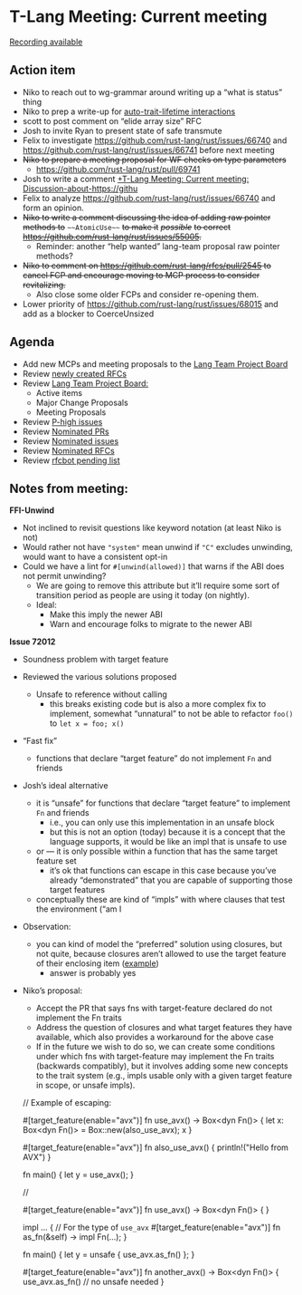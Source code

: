 # T-Lang Meeting: Current meeting

[Recording available](https://youtu.be/_ZSlR4X7IPY)

## Action item
- Niko to reach out to wg-grammar around writing up a “what is status” thing
- Niko to prep a write-up for [auto-trait-lifetime interactions](https://github.com/rust-lang/rust/issues/64552)
- scott to post comment on “elide array size” RFC
- Josh to invite Ryan to present state of safe transmute
- Felix to investigate https://github.com/rust-lang/rust/issues/66740 and https://github.com/rust-lang/rust/issues/66741 before next meeting
- ~~Niko to prepare a meeting proposal for WF checks on type parameters~~ 
    - https://github.com/rust-lang/rust/pull/69741
- Josh to write a comment [+T-Lang Meeting: Current meeting: Discussion-about-https://githu](https://paper.dropbox.com/doc/T-Lang-Meeting-Current-meeting-Discussion-about-httpsgithu-nRfrSxCbfeo9q7fEYogZQ#:h2=Discussion-about-https://githu) 
- Felix to analyze https://github.com/rust-lang/rust/issues/66740 and form an opinion.
- ~~Niko to write a comment discussing the idea of adding raw pointer methods to~~ `~~AtomicUse~~` ~~to make it~~ ~~*possible*~~ ~~to correct https://github.com/rust-lang/rust/issues/55005.~~
    - Reminder: another “help wanted” lang-team proposal raw pointer methods?
- ~~Niko to comment on https://github.com/rust-lang/rfcs/pull/2545 to cancel FCP and encourage moving to MCP process to consider revitalizing.~~ 
    - Also close some older FCPs and consider re-opening them.
- Lower priority of https://github.com/rust-lang/rust/issues/68015 and add as a blocker to CoerceUnsized
## Agenda
- Add new MCPs and meeting proposals to the [Lang Team Project Board](https://github.com/rust-lang/lang-team/projects/2)
- Review [newly created RFCs](https://github.com/rust-lang/rfcs/pulls?q=is%3Aopen+is%3Apr+label%3AT-lang)
- Review [Lang Team Project Board:](https://github.com/rust-lang/lang-team/projects/2)
    - Active items
    - Major Change Proposals
    - Meeting Proposals
- Review [P-high issues](https://github.com/rust-lang/rust/issues?q=is%3Aissue+is%3Aopen+label%3AP-high+label%3AT-lang)
- Review [Nominated PRs](https://github.com/rust-lang/rust/pulls?q=is%3Aopen+is%3Apr+label%3AI-nominated+label%3AT-lang)
- Review [Nominated issues](https://github.com/rust-lang/rust/issues?utf8=%E2%9C%93&q=is%3Aopen+is%3Aissue+label%3AI-nominated+label%3AT-lang+)
- Review [Nominated RFCs](https://github.com/rust-lang/rfcs/pulls?q=is%3Aopen+is%3Apr+label%3AI-nominated+label%3AT-lang)
- Review [rfcbot pending list](https://rfcbot.rs/)


## Notes from meeting:

**FFI-Unwind**


- Not inclined to revisit questions like keyword notation (at least Niko is not)
- Would rather not have `"system"` mean unwind if `"C"` excludes unwinding, would want to have a consistent opt-in
- Could we have a lint for `#[unwind(allowed)]` that warns if the ABI does not permit unwinding?
    - We are going to remove this attribute but it’ll require some sort of transition period as people are using it today (on nightly).
    - Ideal:
        - Make this imply the newer ABI
        - Warn and encourage folks to migrate to the newer ABI

**Issue 72012**


- Soundness problem with target feature
- Reviewed the various solutions proposed
    - Unsafe to reference without calling
        - this breaks existing code but is also a more complex fix to implement, somewhat “unnatural” to not be able to refactor `foo()` to `let x = foo; x()`
- “Fast fix”
    - functions that declare “target feature” do not implement `Fn` and friends
- Josh’s ideal alternative
    - it is “unsafe” for functions that declare “target feature” to implement `Fn` and friends
        - i.e., you can only use this implementation in an unsafe block
        - but this is not an option (today) because it is a concept that the language supports, it would be like an impl that is unsafe to use
    - or — it is only possible within a function that has the same target feature set
        - it’s ok that functions can escape in this case because you’ve already “demonstrated” that you are capable of supporting those target features
    - conceptually these are kind of “impls” with where clauses that test the environment (“am I 
- Observation:
    - you can kind of model the “preferred” solution using closures, but not quite, because closures aren’t allowed to use the target feature of their enclosing item ([example](https://play.rust-lang.org/?version=nightly&mode=debug&edition=2018&gist=eaf22b1eb397b52b5c312d1a9de347c7))
        - answer is probably yes
- Niko’s proposal:
    - Accept the PR that says fns with target-feature declared do not implement the Fn traits
    - Address the question of closures and what target features they have available, which also provides a workaround for the above case
    - If in the future we wish to do so, we can create some conditions under which fns with target-feature may implement the Fn traits (backwards compatibly), but it involves adding some new concepts to the trait system (e.g., impls usable only with a given target feature in scope, or unsafe impls).


    // Example of escaping:
    
    #[target_feature(enable="avx")]
    fn use_avx() -> Box<dyn Fn()> {
        let x: Box<dyn Fn()> = Box::new(also_use_avx);
        x
    }
    
    #[target_feature(enable="avx")]
    fn also_use_avx() {
        println!("Hello from AVX")
    }
    
    fn main() {
      let y = use_avx();
    }


    //
    
    #[target_feature(enable="avx")]
    fn use_avx() -> Box<dyn Fn()> { }
    
    
    impl … { // For the type of `use_avx`
        #[target_feature(enable="avx")]
        fn as_fn(&self) → impl Fn(…);
    }
    
    fn main() {
      let y = unsafe { use_avx.as_fn() };
    }
    
    #[target_feature(enable="avx")]
    fn another_avx() -> Box<dyn Fn()> {
      use_avx.as_fn() // no unsafe needed
    }

